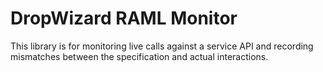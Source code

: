 # DropWizard RAML Monitor

This library is for monitoring live calls against a service API and recording mismatches between the specification and actual interactions.